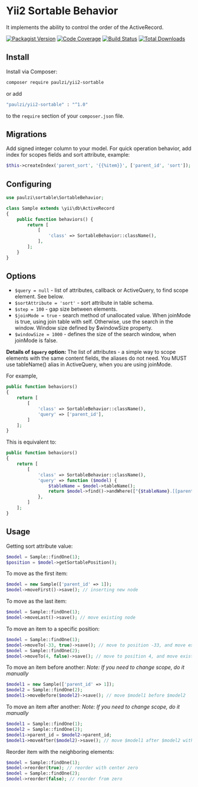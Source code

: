 # Yii2 Sortable Behavior

It implements the ability to control the order of the ActiveRecord.

[![Packagist Version](https://img.shields.io/packagist/v/paulzi/yii2-sortable.svg)](https://packagist.org/packages/paulzi/yii2-sortable)
[![Code Coverage](https://img.shields.io/scrutinizer/coverage/g/paulzi/yii2-sortable/master.svg)](https://scrutinizer-ci.com/g/paulzi/yii2-sortable/?branch=master)
[![Build Status](https://img.shields.io/travis/paulzi/yii2-sortable/master.svg)](https://travis-ci.org/paulzi/yii2-sortable)
[![Total Downloads](https://img.shields.io/packagist/dt/paulzi/yii2-sortable.svg)](https://packagist.org/packages/paulzi/yii2-sortable)

## Install

Install via Composer:

```bash
composer require paulzi/yii2-sortable
```

or add

```bash
"paulzi/yii2-sortable" : "^1.0"
```

to the `require` section of your `composer.json` file.

## Migrations

Add signed integer column to your model.
For quick operation behavior, add index for scopes fields and sort attribute, example:
```php
$this->createIndex('parent_sort', '{{%item}}', ['parent_id', 'sort']);
```

## Configuring

```php
use paulzi\sortable\SortableBehavior;

class Sample extends \yii\db\ActiveRecord
{
    public function behaviors() {
        return [
            [
                'class' => SortableBehavior::className(),
            ],
        ];
    }
}
```

## Options

- `$query = null` - list of attributes, callback or ActiveQuery, to find scope element. See below.
- `$sortAttribute = 'sort'` - sort attribute in table schema.
- `$step = 100` - gap size between elements. 
- `$joinMode = true` - search method of unallocated value. When joinMode is true, using join table with self. Otherwise, use the search in the window. Window size defined by $windowSize property.
- `$windowSize = 1000` - defines the size of the search window, when joinMode is false.

**Details of `$query` option:**
The list of attributes - a simple way to scope elements with the same content fields, the aliases do not need.
You MUST use tableName() alias in ActiveQuery, when you are using joinMode.

For example,
```php
public function behaviors()
{
    return [
        [
            'class' => SortableBehavior::className(),
            'query' => ['parent_id'],
        ]
    ];
}
```

This is equivalent to:
```php
public function behaviors()
{
    return [
        [
            'class' => SortableBehavior::className(),
            'query' => function ($model) {
                $tableName = $model->tableName();
                return $model->find()->andWhere(["{$tableName}.[[parent_id]]" => $model->parent_id]);
            },
        ]
    ];
}
```

## Usage

Getting sort attribute value:

```php
$model = Sample::findOne(1);
$position = $model->getSortablePosition();
```

To move as the first item:

```php
$model = new Sample(['parent_id' => 1]);
$model->moveFirst()->save(); // inserting new node
```

To move as the last item:

```php
$model = Sample::findOne(1);
$model->moveLast()->save(); // move existing node
```

To move an item to a specific position:

```php
$model = Sample::findOne(1);
$model->moveTo(-33, true)->save(); // move to position -33, and move existing items forward
$model = Sample::findOne(2);
$model->moveTo(4, false)->save(); // move to position 4, and move existing items backward
```

To move an item before another:
*Note: If you need to change scope, do it manually*

```php
$model1 = new Sample(['parent_id' => 1]);
$model2 = Sample::findOne(2);
$model1->moveBefore($model2)->save(); // move $model1 before $model2
```

To move an item after another:
*Note: If you need to change scope, do it manually*

```php
$model1 = Sample::findOne(1);
$model2 = Sample::findOne(2);
$model1->parent_id = $model2->parent_id;
$model1->moveAfter($model2)->save(); // move $model1 after $model2 with change scope
```

Reorder item with the neighboring elements:

```php
$model = Sample::findOne(1);
$model->reorder(true); // reorder with center zero
$model = Sample::findOne(2);
$model->reorder(false); // reorder from zero
```
